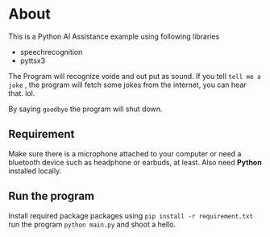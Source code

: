 # About
This is a Python AI Assistance example using following libraries 
* speechrecognition
* pyttsx3

The Program will recognize voide and out put as sound. If you tell `tell me a joke` , the program will fetch some jokes from the internet, you can hear that. lol.

By saying `goodbye` the program will shut down.
## Requirement
Make sure there is a microphone attached to your computer  or need a bluetooth device such as headphone or earbuds, at least.
Also need **Python** installed locally.
## Run the program
Install required package packages using `pip install -r requirement.txt`
run the program `python main.py` and shoot a hello.